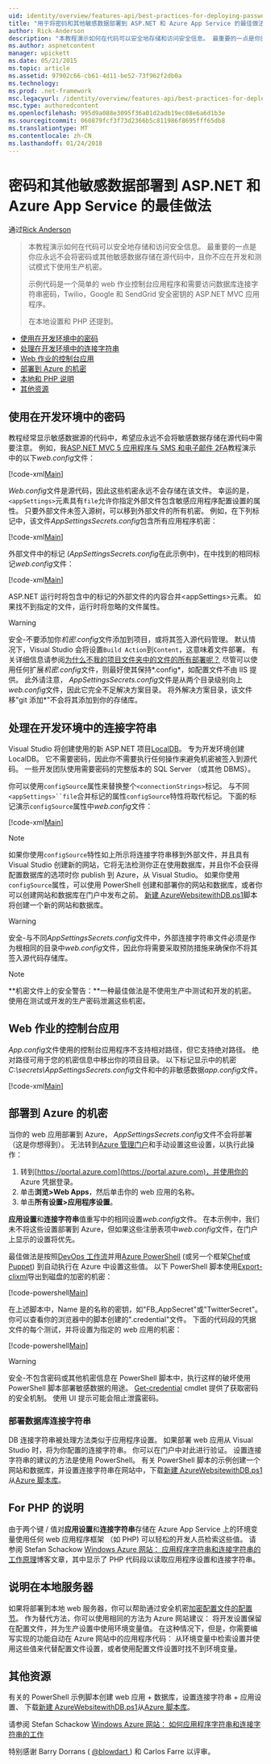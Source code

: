 ```yaml
---
uid: identity/overview/features-api/best-practices-for-deploying-passwords-and-other-sensitive-data-to-aspnet-and-azure
title: "用于将密码和其他敏感数据部署到 ASP.NET 和 Azure App Service 的最佳做法 |Microsoft 文档"
author: Rick-Anderson
description: "本教程演示如何在代码可以安全地存储和访问安全信息。 最重要的一点是你应永远不会存储密码或其他服务..."
ms.author: aspnetcontent
manager: wpickett
ms.date: 05/21/2015
ms.topic: article
ms.assetid: 97902c66-cb61-4d11-be52-73f962f2db0a
ms.technology: 
ms.prod: .net-framework
msc.legacyurl: /identity/overview/features-api/best-practices-for-deploying-passwords-and-other-sensitive-data-to-aspnet-and-azure
msc.type: authoredcontent
ms.openlocfilehash: 995d9a088e3095f36a01d2adb19ec08e6a6d1b3e
ms.sourcegitcommit: 060879fcf3f73d2366b5c811986f8695fff65db8
ms.translationtype: MT
ms.contentlocale: zh-CN
ms.lasthandoff: 01/24/2018
---
```

<a name="best-practices-for-deploying-passwords-and-other-sensitive-data-to-aspnet-and-azure-app-service"></a>密码和其他敏感数据部署到 ASP.NET 和 Azure App Service 的最佳做法
====================
通过[Rick Anderson](https://github.com/Rick-Anderson)

> 本教程演示如何在代码可以安全地存储和访问安全信息。 最重要的一点是你应永远不会将密码或其他敏感数据存储在源代码中，且你不应在开发和测试模式下使用生产机密。
> 
> 示例代码是一个简单的 web 作业控制台应用程序和需要访问数据库连接字符串密码，Twilio，Google 和 SendGrid 安全密钥的 ASP.NET MVC 应用程序。
> 
> 在本地设置和 PHP 还提到。


- [使用在开发环境中的密码](#pwd)
- [处理在开发环境中的连接字符串](#con)
- [Web 作业的控制台应用](#wj)
- [部署到 Azure 的机密](#da)
- [本地和 PHP 说明](#not)
- [其他资源](#addRes)

<a id="pwd"></a>
## <a name="working-with-passwords-in-the-development-environment"></a>使用在开发环境中的密码

教程经常显示敏感数据源的代码中，希望应永远不会将敏感数据存储在源代码中需要注意。 例如，我[ASP.NET MVC 5 应用程序与 SMS 和电子邮件 2FA](../../../mvc/overview/security/aspnet-mvc-5-app-with-sms-and-email-two-factor-authentication.md)教程演示中的以下*web.config*文件：

[!code-xml[Main](best-practices-for-deploying-passwords-and-other-sensitive-data-to-aspnet-and-azure/samples/sample1.xml)]

*Web.config*文件是源代码，因此这些机密永远不会存储在该文件。 幸运的是，`<appSettings>`元素具有`file`允许你指定外部文件包含敏感应用程序配置设置的属性。 只要外部文件未签入源树，可以移到外部文件的所有机密。 例如，在下列标记中，该文件*AppSettingsSecrets.config*包含所有应用程序机密：

[!code-xml[Main](best-practices-for-deploying-passwords-and-other-sensitive-data-to-aspnet-and-azure/samples/sample2.xml)]

外部文件中的标记 (*AppSettingsSecrets.config*在此示例中)，在中找到的相同标记*web.config*文件：

[!code-xml[Main](best-practices-for-deploying-passwords-and-other-sensitive-data-to-aspnet-and-azure/samples/sample3.xml)]

ASP.NET 运行时将包含中的标记的外部文件的内容合并&lt;appSettings&gt;元素。 如果找不到指定的文件，运行时将忽略的文件属性。

> [!WARNING]
> 安全-不要添加你*机密.config*文件添加到项目，或将其签入源代码管理。 默认情况下，Visual Studio 会将设置`Build Action`到`Content`，这意味着文件部署。 有关详细信息请参阅[为什么不我的项目文件夹中的文件的所有部署呢？](https://msdn.microsoft.com/library/ee942158(v=vs.110).aspx#can_i_exclude_specific_files_or_folders_from_deployment) 尽管可以使用任何扩展*机密.config*文件，则最好使其保持*.config*，如配置文件不由 IIS 提供。 此外请注意， *AppSettingsSecrets.config*文件是从两个目录级别向上*web.config*文件，因此它完全不足解决方案目录。 将外解决方案目录，该文件移&quot;git 添加\*&quot;不会将其添加到你的存储库。


<a id="con"></a>
## <a name="working-with-connection-strings-in-the-development-environment"></a>处理在开发环境中的连接字符串

Visual Studio 将创建使用的新 ASP.NET 项目[LocalDB](https://blogs.msdn.com/b/sqlexpress/archive/2011/07/12/introducing-localdb-a-better-sql-express.aspx)。 专为开发环境创建 LocalDB。 它不需要密码，因此你不需要执行任何操作来避免机密被签入到源代码。 一些开发团队使用需要密码的完整版本的 SQL Server （或其他 DBMS）。

你可以使用`configSource`属性来替换整个`<connectionStrings>`标记。 与不同`<appSettings>``file`合并标记的属性`configSource`特性将取代标记。 下面的标记演示`configSource`属性中*web.config*文件：

[!code-xml[Main](best-practices-for-deploying-passwords-and-other-sensitive-data-to-aspnet-and-azure/samples/sample4.xml?highlight=1)]

> [!NOTE]
> 如果你使用`configSource`特性如上所示将连接字符串移到外部文件，并且具有 Visual Studio 创建新的网站，它将无法检测你正在使用数据库，并且你不会获得配置数据库的选项时你 publish 到 Azure，从 Visual Studio。 如果你使用`configSource`属性，可以使用 PowerShell 创建和部署你的网站和数据库，或者你可以创建网站和数据库在门户中发布之前。 [新建 AzureWebsitewithDB.ps1](https://gallery.technet.microsoft.com/scriptcenter/Ultimate-Create-Web-SQL-DB-9e0fdfd3)脚本将创建一个新的网站和数据库。


> [!WARNING]
> 安全-与不同*AppSettingsSecrets.config*文件中，外部连接字符串文件必须是作为根相同的目录中*web.config*文件，因此你将需要采取预防措施来确保你不将其签入源代码存储库。


> [!NOTE]
> **机密文件上的安全警告：**一种最佳做法是不使用生产中测试和开发的机密。 使用在测试或开发的生产密码泄漏这些机密。


<a id="wj"></a>
## <a name="webjobs-console-apps"></a>Web 作业的控制台应用

*App.config*文件使用的控制台应用程序不支持相对路径，但它支持绝对路径。 绝对路径可用于您的机密信息中移出你的项目目录。 以下标记显示中的机密*C:\secrets\AppSettingsSecrets.config*文件和中的非敏感数据*app.config*文件。

[!code-xml[Main](best-practices-for-deploying-passwords-and-other-sensitive-data-to-aspnet-and-azure/samples/sample5.xml?highlight=2)]

<a id="da"></a>
## <a name="deploying-secrets-to-azure"></a>部署到 Azure 的机密

当你的 web 应用部署到 Azure， *AppSettingsSecrets.config*文件不会将部署 （这是你想得到）。 无法转到[Azure 管理门户](https://azure.microsoft.com/services/management-portal/)和手动设置这些设置，以执行此操作：

1. 转到[https://portal.azure.com](https://portal.azure.com)，并使用你的 Azure 凭据登录。
2. 单击**浏览&gt;Web Apps**，然后单击你的 web 应用的名称。
3. 单击**所有设置&gt;应用程序设置**。

**应用设置**和**连接字符串**值重写中的相同设置*web.config*文件。 在本示例中，我们未不将这些设置部署到 Azure，但如果这些注册表项中*web.config*文件，在门户上显示的设置将优先。

最佳做法是按照[DevOps 工作流](../../../aspnet/overview/developing-apps-with-windows-azure/building-real-world-cloud-apps-with-windows-azure/automate-everything.md)并用[Azure PowerShell](https://azure.microsoft.com/documentation/articles/install-configure-powershell/) (或另一个框架[Chef](http://www.opscode.com/chef/)或[Puppet](http://puppetlabs.com/puppet/what-is-puppet)) 到自动执行在 Azure 中设置这些值。 以下 PowerShell 脚本使用[Export-clixml](http://www.powershellcookbook.com/recipe/PukO/securely-store-credentials-on-disk)导出到磁盘的加密的机密：

[!code-powershell[Main](best-practices-for-deploying-passwords-and-other-sensitive-data-to-aspnet-and-azure/samples/sample6.ps1)]

在上述脚本中，Name 是的名称的密钥，如&quot;FB\_AppSecret&quot;或"TwitterSecret"。 你可以查看你的浏览器中的脚本创建的".credential"文件。 下面的代码段的凭据文件的每个测试，并将设置为指定的 web 应用的机密：

[!code-powershell[Main](best-practices-for-deploying-passwords-and-other-sensitive-data-to-aspnet-and-azure/samples/sample7.ps1)]

> [!WARNING]
> 安全-不包含密码或其他机密信息在 PowerShell 脚本中，执行这样的破坏使用 PowerShell 脚本部署敏感数据的用途。 [Get-credential](https://technet.microsoft.com/library/hh849815.aspx) cmdlet 提供了获取密码的安全机制。 使用 UI 提示可能会阻止泄露密码。


### <a name="deploying-db-connection-strings"></a>部署数据库连接字符串

DB 连接字符串被处理方法类似于应用程序设置。 如果部署 web 应用从 Visual Studio 时，将为你配置的连接字符串。 你可以在门户中对此进行验证。 设置连接字符串的建议的方法是使用 PowerShell。 有关 PowerShell 脚本的示例创建一个网站和数据库，并设置连接字符串在网站中，下载[新建 AzureWebsitewithDB.ps1](https://gallery.technet.microsoft.com/scriptcenter/Ultimate-Create-Web-SQL-DB-9e0fdfd3)从[Azure 脚本库](https://gallery.technet.microsoft.com/scriptcenter/site/search?f%5B0%5D.Type=RootCategory&amp;f%5B0%5D.Value=WindowsAzure)。

<a id="not"></a>
## <a name="notes-for-php"></a>For PHP 的说明

由于两个键 / 值对**应用设置**和**连接字符串**存储在 Azure App Service 上的环境变量使用任何 web 应用程序框架 （如 PHP) 可以轻松的开发人员检索这些值。 请参阅 Stefan Schackow [Windows Azure 网站： 应用程序字符串和连接字符串的工作原理](https://azure.microsoft.com/blog/2013/07/17/windows-azure-web-sites-how-application-strings-and-connection-strings-work/)博客文章，其中显示了 PHP 代码段以读取应用程序设置和连接字符串。

## <a name="notes-for-on-premises-servers"></a>说明在本地服务器

如果将部署到本地 web 服务器，你可以帮助通过安全机密[加密配置文件的配置节](https://msdn.microsoft.com/library/ff647398.aspx)。 作为替代方法，你可以使用相同的方法为 Azure 网站建议： 将开发设置保留在配置文件，并为生产设置中使用环境变量值。 在这种情况下，但是，你需要编写实现的功能自动在 Azure 网站中的应用程序代码： 从环境变量中检索设置并使用这些值来代替配置文件设置，或者使用配置文件设置时找不到环境变量。

<a id="addRes"></a>
## <a name="additional-resources"></a>其他资源

有关的 PowerShell 示例脚本创建 web 应用 + 数据库，设置连接字符串 + 应用设置、 下载[新建 AzureWebsitewithDB.ps1](https://gallery.technet.microsoft.com/scriptcenter/Ultimate-Create-Web-SQL-DB-9e0fdfd3)从[Azure 脚本库](https://gallery.technet.microsoft.com/scriptcenter/site/search?f%5B0%5D.Type=RootCategory&amp;f%5B0%5D.Value=WindowsAzure)。 

请参阅 Stefan Schackow [Windows Azure 网站： 如何应用程序字符串和连接字符串的工作](https://azure.microsoft.com/blog/2013/07/17/windows-azure-web-sites-how-application-strings-and-connection-strings-work/)


特别感谢 Barry Dorrans ( [ @blowdart ](https://twitter.com/blowdart) ) 和 Carlos Farre 以评审。
